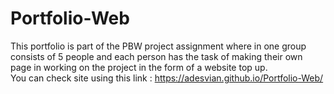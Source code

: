 # Portfolio-Web
This portfolio is part of the PBW project assignment where in one group consists of 5 people and each person has the task of making their own page in working on the project in the form of a website top up. <br/>
You can check site using this link : https://adesvian.github.io/Portfolio-Web/
